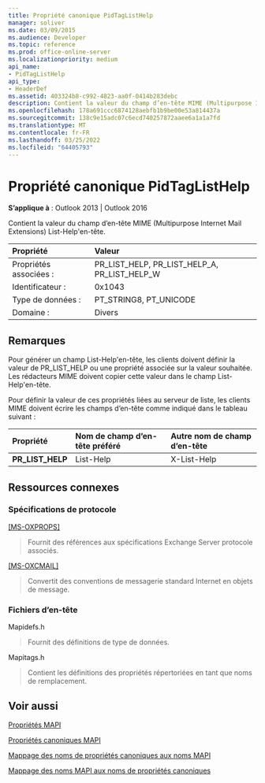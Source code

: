```yaml
---
title: Propriété canonique PidTagListHelp
manager: soliver
ms.date: 03/09/2015
ms.audience: Developer
ms.topic: reference
ms.prod: office-online-server
ms.localizationpriority: medium
api_name:
- PidTagListHelp
api_type:
- HeaderDef
ms.assetid: 403324b8-c992-4823-aa0f-0414b283debc
description: Contient la valeur du champ d’en-tête MIME (Multipurpose Internet Mail Extensions) List-Help'en-tête.
ms.openlocfilehash: 178a691ccc6874128aebfb1b9be00e53a814437a
ms.sourcegitcommit: 138c9e15adc07c6ecd740257872aaee6a1a1a7fd
ms.translationtype: MT
ms.contentlocale: fr-FR
ms.lasthandoff: 03/25/2022
ms.locfileid: "64405793"
---
```

# <a name="pidtaglisthelp-canonical-property"></a>Propriété canonique PidTagListHelp

  
  
**S’applique à** : Outlook 2013 | Outlook 2016 
  
Contient la valeur du champ d’en-tête MIME (Multipurpose Internet Mail Extensions) List-Help'en-tête.
  
|Propriété |Valeur |
|:-----|:-----|
|Propriétés associées :  <br/> |PR_LIST_HELP, PR_LIST_HELP_A, PR_LIST_HELP_W  <br/> |
|Identificateur :  <br/> |0x1043  <br/> |
|Type de données :  <br/> |PT_STRING8, PT_UNICODE  <br/> |
|Domaine :  <br/> |Divers  <br/> |
   
## <a name="remarks"></a>Remarques

Pour générer un champ List-Help'en-tête, les clients doivent définir la valeur de  PR_LIST_HELP ou une propriété associée sur la valeur souhaitée. Les rédacteurs MIME doivent copier cette valeur dans le champ List-Help'en-tête. 
  
Pour définir la valeur de ces propriétés liées au serveur de liste, les clients MIME doivent écrire les champs d’en-tête comme indiqué dans le tableau suivant :
  
|**Propriété**|**Nom de champ d’en-tête préféré**|**Autre nom de champ d’en-tête**|
|:-----|:-----|:-----|
|**PR_LIST_HELP** <br/> |List-Help  <br/> |X-List-Help  <br/> |
   
## <a name="related-resources"></a>Ressources connexes

### <a name="protocol-specifications"></a>Spécifications de protocole

[[MS-OXPROPS]](https://msdn.microsoft.com/library/f6ab1613-aefe-447d-a49c-18217230b148%28Office.15%29.aspx)
  
> Fournit des références aux spécifications Exchange Server protocole associés.
    
[[MS-OXCMAIL]](https://msdn.microsoft.com/library/b60d48db-183f-4bf5-a908-f584e62cb2d4%28Office.15%29.aspx)
  
> Convertit des conventions de messagerie standard Internet en objets de message.
    
### <a name="header-files"></a>Fichiers d’en-tête

Mapidefs.h
  
> Fournit des définitions de type de données.
    
Mapitags.h
  
> Contient les définitions des propriétés répertoriées en tant que noms de remplacement.
    
## <a name="see-also"></a>Voir aussi



[Propriétés MAPI](mapi-properties.md)
  
[Propriétés canoniques MAPI](mapi-canonical-properties.md)
  
[Mappage des noms de propriétés canoniques aux noms MAPI](mapping-canonical-property-names-to-mapi-names.md)
  
[Mappage des noms MAPI aux noms de propriétés canoniques](mapping-mapi-names-to-canonical-property-names.md)

